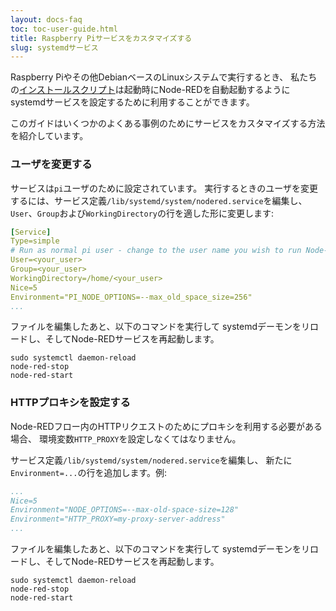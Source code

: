 ```yaml
---
layout: docs-faq
toc: toc-user-guide.html
title: Raspberry Piサービスをカスタマイズする
slug: systemdサービス
---
```


Raspberry Piやその他DebianベースのLinuxシステムで実行するとき、
私たちの[インストールスクリプト](/docs/hardware/raspberrypi)は起動時にNode-REDを自動起動するように
systemdサービスを設定するために利用することができます。

このガイドはいくつかのよくある事例のためにサービスをカスタマイズする方法を紹介しています。



### ユーザを変更する

サービスは`pi`ユーザのために設定されています。
実行するときのユーザを変更するには、サービス定義`/lib/systemd/system/nodered.service`を編集し、
`User`、`Group`および`WorkingDirectory`の行を適した形に変更します:

```yaml
[Service]
Type=simple
# Run as normal pi user - change to the user name you wish to run Node-RED as
User=<your_user>
Group=<your_user>
WorkingDirectory=/home/<your_user>
Nice=5
Environment="PI_NODE_OPTIONS=--max_old_space_size=256"
...
```

ファイルを編集したあと、以下のコマンドを実行して
systemdデーモンをリロードし、そしてNode-REDサービスを再起動します。

```
sudo systemctl daemon-reload
node-red-stop
node-red-start
```


### HTTPプロキシを設定する

Node-REDフロー内のHTTPリクエストのためにプロキシを利用する必要がある場合、
環境変数`HTTP_PROXY`を設定しなくてはなりません。

サービス定義`/lib/systemd/system/nodered.service`を編集し、
新たに`Environment=...`の行を追加します。例:

```yaml
...
Nice=5
Environment="NODE_OPTIONS=--max-old-space-size=128"
Environment="HTTP_PROXY=my-proxy-server-address"
...
```

ファイルを編集したあと、以下のコマンドを実行して
systemdデーモンをリロードし、そしてNode-REDサービスを再起動します。

```
sudo systemctl daemon-reload
node-red-stop
node-red-start
```
